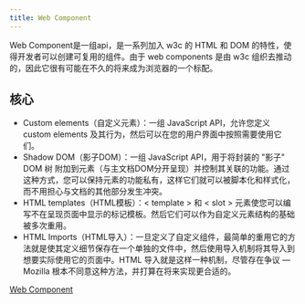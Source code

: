 ```yaml
---
title: Web Component
---
```


Web Component是一组api，是一系列加入 w3c 的 HTML 和 DOM 的特性，使得开发者可以创建可复用的组件。由于 web components 是由 w3c 组织去推动的，因此它很有可能在不久的将来成为浏览器的一个标配。

## 核心

- Custom elements（自定义元素）：一组 JavaScript API，允许您定义 custom elements 及其行为，然后可以在您的用户界面中按照需要使用它们。
- Shadow DOM（影子DOM）：一组 JavaScript API，用于将封装的 "影子" DOM 树 附加到元素（与主文档DOM分开呈现）并控制其关联的功能。通过这种方式，您可以保持元素的功能私有，这样它们就可以被脚本化和样式化，而不用担心与文档的其他部分发生冲突。
- HTML templates（HTML模板）：< template > 和 < slot > 元素使您可以编写不在呈现页面中显示的标记模板。然后它们可以作为自定义元素结构的基础被多次重用。
- HTML Imports（HTML导入）：一旦定义了自定义组件，最简单的重用它的方法就是使其定义细节保存在一个单独的文件中，然后使用导入机制将其导入到想要实际使用它的页面中。HTML 导入就是这样一种机制，尽管存在争议 — Mozilla 根本不同意这种方法，并打算在将来实现更合适的。


[Web Component](https://juejin.cn/post/7045194698226401310)
